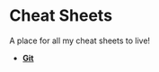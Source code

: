 # Cheat Sheets 

A place for all my cheat sheets to live!

- **[Git](git.md#useful-git-commands)**

